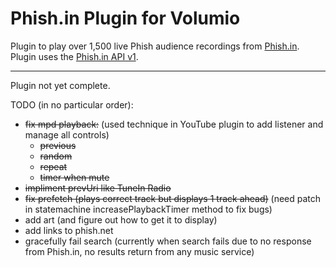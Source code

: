 # Phish.in Plugin for Volumio

Plugin to play over 1,500 live Phish audience recordings from [Phish.in](http://phish.in).  Plugin uses the [Phish.in API v1](http://phish.in/api-docs).

---

Plugin not yet complete.

TODO (in no particular order):
- ~~fix mpd playback:~~ (used technique in YouTube plugin to add listener and manage all controls)
  * ~~previous~~
  * ~~random~~
  * ~~repeat~~
  * ~~timer when mute~~
- ~~impliment prevUri like TuneIn Radio~~
- ~~fix prefetch (plays correct track but displays 1 track ahead)~~ (need patch in statemachine increasePlaybackTimer method to fix bugs)
- add art (and figure out how to get it to display)
- add links to phish.net
- gracefully fail search (currently when search fails due to no response from Phish.in, no results return from any music service)

